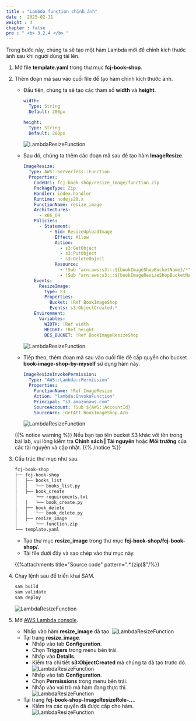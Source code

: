 ```yaml
---
title : "Lambda function chỉnh ảnh"
date :  2025-02-11
weight : 4
chapter : false
pre : " <b> 3.2.4 </b> "
---
```

Trong bước này, chúng ta sẽ tạo một hàm Lambda mới để chỉnh kích thước ảnh sau khi người dùng tải lên.

1. Mở file **template.yaml** trong thư mục **fcj-book-shop**.

2. Thêm đoạn mã sau vào cuối file để tạo hàm chỉnh kích thước ảnh.
    - Đầu tiên, chúng ta sẽ tạo các tham số **width** và **height**.

      ```yml
      width:
        Type: String
        Default: 200px

      height:
        Type: String
        Default: 280px
      ```

      ![LambdaResizeFunction](/images/temp/1/53.png?width=90pc)
    - Sau đó, chúng ta thêm các đoạn mã sau để tạo hàm **ImageResize**.

      ```yml
      ImageResize:
        Type: AWS::Serverless::Function
        Properties:
          CodeUri: fcj-book-shop/resize_image/function.zip
          PackageType: Zip
          Handler: index.handler
          Runtime: nodejs20.x
          FunctionName: resize_image
          Architectures:
            - x86_64
          Policies:
            - Statement:
                - Sid: ResizeUploadImage
                  Effect: Allow
                  Action:
                    - s3:GetObject
                    - s3:PutObject
                    - s3:DeleteObject
                  Resource:
                    - !Sub "arn:aws:s3:::${bookImageShopBucketName}/*"
                    - !Sub "arn:aws:s3:::${bookImageResizeShopBucketName}/*"
          Events:
            ResizeImage:
              Type: S3
              Properties:
                Bucket: !Ref BookImageShop
                Events: s3:ObjectCreated:*
          Environment:
            Variables:
              WIDTH: !Ref width
              HEIGHT: !Ref height
              DES_BUCKET: !Ref BookImageResizeShop
      ```

      ![LambdaResizeFunction](/images/temp/1/54.png?width=90pc)
    - Tiếp theo, thêm đoạn mã sau vào cuối file để cấp quyền cho bucket **book-image-shop-by-myself** sử dụng hàm này.

      ```yml
      ImageResizeInvokePermission:
        Type: "AWS::Lambda::Permission"
        Properties:
          FunctionName: !Ref ImageResize
          Action: "lambda:InvokeFunction"
          Principal: "s3.amazonaws.com"
          SourceAccount: !Sub ${AWS::AccountId}
          SourceArn: !GetAtt BookImageShop.Arn
      ```

      ![LambdaResizeFunction](/images/temp/1/55.png?width=90pc)

    {{% notice warning %}}
    Nếu bạn tạo tên bucket S3 khác với tên trong bài lab, vui lòng kiểm tra **Chính sách | Tài nguyên** hoặc **Môi trường** của các tài nguyên và cập nhật.
    {{% /notice %}}

3. Cấu trúc thư mục như sau.

    ```txt
    fcj-book-shop
    ├── fcj-book-shop
    │   ├── books_list
    │   │   └── books_list.py
    │   ├── book_create
    │       └── requirements.txt
    │   │   └── book_create.py
    │   ├── book_delete
    │   │   └── book_delete.py
    │   ├── resize_image
    │       └── function.zip
    └── template.yaml
    ```

    - Tạo thư mục **resize_image** trong thư mục **fcj-book-shop/fcj-book-shop/**.
    - Tải file dưới đây và sao chép vào thư mục này.

    {{%attachments title="Source code" pattern=".*\.(zip)$"/%}}

4. Chạy lệnh sau để triển khai SAM.

    ```bash
    sam build
    sam validate
    sam deploy
    ```

    ![LambdaResizeFunction](/images/temp/1/56.png?width=90pc)

5. Mở [AWS Lambda console](https://ap-southeast-1.console.aws.amazon.com/lambda/home?region=ap-southeast-1#/functions).
    - Nhấp vào hàm **resize_image** đã tạo.
      ![LambdaResizeFunction](/images/temp/1/57.png?width=90pc)
    - Tại trang **resize_image**.
      - Nhấp vào tab **Configuration**.
      - Chọn **Triggers** trong menu bên trái.
      - Nhấp vào **Details**.
      - Kiểm tra chi tiết **s3:ObjectCreated** mà chúng ta đã tạo trước đó.
        ![LambdaResizeFunction](/images/temp/1/60.png?width=90pc)
      - Nhấp vào tab **Configuration**.
      - Chọn **Permissions** trong menu bên trái.
      - Nhấp vào vai trò mà hàm đang thực thi.
        ![LambdaResizeFunction](/images/temp/1/58.png?width=90pc)
    - Tại trang **fcj-book-shop-ImageResizeRole-...**.
      - Kiểm tra các quyền đã được cấp cho hàm.
        ![LambdaResizeFunction](/images/temp/1/59.png?width=90pc)

